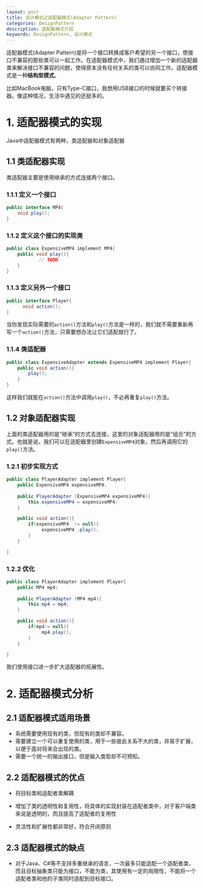 ```yaml
---
layout: post
title: 设计模式之适配器模式(Adapter Pattern)
categories: DesignPattern
description: 适配器模式介绍
keywords: DesignPattern, 设计模式
---
```


适配器模式(Adapter Pattern)是将一个接口转换成客户希望的另一个接口，使接口不兼容的那些类可以一起工作。在适配器模式中，我们通过增加一个新的适配器类来解决接口不兼容的问题，使得原本没有任何关系的类可以协同工作。适配器模式是一种**结构型模式**。

比如MacBook电脑，只有Type-C接口，我想用USB接口的时候就要买个转接器。像这种情况，生活中遇见的还挺多的。

# 1. 适配器模式的实现

Java中适配器模式有两种，类适配器和对象适配器

## 1.1 类适配器实现

类适配器主要是使用继承的方式连接两个接口。

### 1.1.1 定义一个接口

```java
public interface MP4{
    void play();
}
```

### 1.1.2 定义这个接口的实现类

```java
public class ExpensiveMP4 implement MP4{
    public void play(){
            // TODO
    }
}
```

### 1.1.3 定义另外一个接口

```java
public interface Player{
      void action();
}
```

当你发现实际需要的`action()`方法和`play()`方法是一样的，我们就不需要重新再写一个`action()`方法，只需要想办法让它们适配就行了。

### 1.1.4 类适配器

```java
public class ExpensiveAdapter extends ExpensiveMP4 implement Player{
    public void action(){
        play();
    }
}
```

这样我们就能在`action()`方法中调用`play()`，不必再重复`play()`方法。

## 1.2 对象适配器实现

上面的类适配器用的是“继承”的方式去连接，这里的对象适配器用的是“组合”的方式。也就是说，我们可以在适配器里创建`ExpensiveMP4`对象，然后再调用它的`play()`方法。

### 1.2.1 初步实现方式

```java
public class PlayerAdapter implement Player{
    public ExpensiveMP4 expensiveMP4;
    
    public PlayerAdapter (ExpensiveMP4 expensiveMP4){
        this.expensiveMP4 = expensiveMP4;
    }     

    public void action(){
        if(expensiveMP4  != null){
             expensiveMP4 .play();
        }
    }

}
```

### 1.2.2 优化

```java
public class PlayerAdapter implement Player{
    public MP4 mp4;
    
    public PlayerAdapter (MP4 mp4){
        this.mp4 = mp4;
    }     

    public void action(){
        if(mp4!= null){
             mp4.play();
        }
    }

}
```

我们使用接口进一步扩大适配器的拓展性。

# 2. 适配器模式分析

## 2.1 适配器模式适用场景

- 系统需要使用现有的类，但现有的类却不兼容。
- 需要建立一个可以重复使用的类，用于一些彼此关系不大的类，并易于扩展，以便于面对将来会出现的类。
- 需要一个统一的输出接口，但是输入类型却不可预知。

## 2.2 适配器模式的优点

- 将目标类和适配者类解耦

- 增加了类的透明性和复用性，将具体的实现封装在适配者类中，对于客户端类来说是透明的，而且提高了适配者的复用性

- 灵活性和扩展性都非常好，符合开闭原则

## 2.3 适配器模式的缺点

- 对于Java、C#等不支持多重继承的语言，一次最多只能适配一个适配者类，而且目标抽象类只能为接口，不能为类，其使用有一定的局限性，不能将一个适配者类和他的子类同时适配到目标接口。